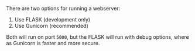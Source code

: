 There are two options for running a webserver:
1. Use FLASK (development only)
2. Use Gunicorn (recommended)

Both will run on port `5000`, but the FLASK will run with debug options, where as Gunicorn is faster and more secure.